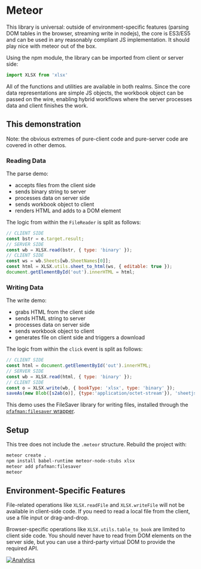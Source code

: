# Meteor

This library is universal: outside of environment-specific features (parsing DOM
tables in the browser, streaming write in nodejs), the core is ES3/ES5 and can
be used in any reasonably compliant JS implementation.  It should play nice with
meteor out of the box.

Using the npm module, the library can be imported from client or server side:

```js
import XLSX from 'xlsx'
```

All of the functions and utilities are available in both realms. Since the core
data representations are simple JS objects, the workbook object can be passed on
the wire, enabling hybrid workflows where the server processes data and client
finishes the work.


## This demonstration

Note: the obvious extremes of pure-client code and pure-server code are covered
in other demos.

### Reading Data

The parse demo:
- accepts files from the client side
- sends binary string to server
- processes data on server side
- sends workbook object to client
- renders HTML and adds to a DOM element

The logic from within the `FileReader` is split as follows:

```js
// CLIENT SIDE
const bstr = e.target.result;
// SERVER SIDE
const wb = XLSX.read(bstr, { type: 'binary' });
// CLIENT SIDE
const ws = wb.Sheets[wb.SheetNames[0]];
const html = XLSX.utils.sheet_to_html(ws, { editable: true });
document.getElementById('out').innerHTML = html;
```

### Writing Data

The write demo:
- grabs HTML from the client side
- sends HTML string to server
- processes data on server side
- sends workbook object to client
- generates file on client side and triggers a download

The logic from within the `click` event is split as follows:

```js
// CLIENT SIDE
const html = document.getElementById('out').innerHTML;
// SERVER SIDE
const wb = XLSX.read(html, { type: 'binary' });
// CLIENT SIDE
const o = XLSX.write(wb, { bookType: 'xlsx', type: 'binary' });
saveAs(new Blob([s2ab(o)], {type:'application/octet-stream'}), 'sheetjs.xlsx');
```

This demo uses the FileSaver library for writing files, installed through the
[`pfafman:filesaver` wrapper](https://atmospherejs.com/pfafman/filesaver).


## Setup

This tree does not include the `.meteor` structure.  Rebuild the project with:

```bash
meteor create .
npm install babel-runtime meteor-node-stubs xlsx
meteor add pfafman:filesaver
meteor
```


## Environment-Specific Features

File-related operations like `XLSX.readFile` and `XLSX.writeFile` will not be
available in client-side code. If you need to read a local file from the client,
use a file input or drag-and-drop.

Browser-specific operations like `XLSX.utils.table_to_book` are limited to
client side code. You should never have to read from DOM elements on the server
side, but you can use a third-party virtual DOM to provide the required API.

[![Analytics](https://ga-beacon.appspot.com/UA-36810333-1/SheetJS/js-xlsx?pixel)](https://github.com/SheetJS/js-xlsx)
